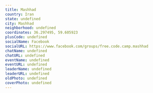 ```yaml
---
title: Mashhad
country: Iran
state: undefined
city: Mashhad
neighborhood: undefined
coordinates: 36.297495, 59.605923
plusCode: undefined
socialName: Facebook
socialURL: https://www.facebook.com/groups/free.code.camp.mashhad
chatName: undefined
chatURL: undefined
eventName: undefined
eventURL: undefined
leaderName: undefined
leaderURL: undefined
oldPhoto: undefined
coverPhoto: undefined
---
```

